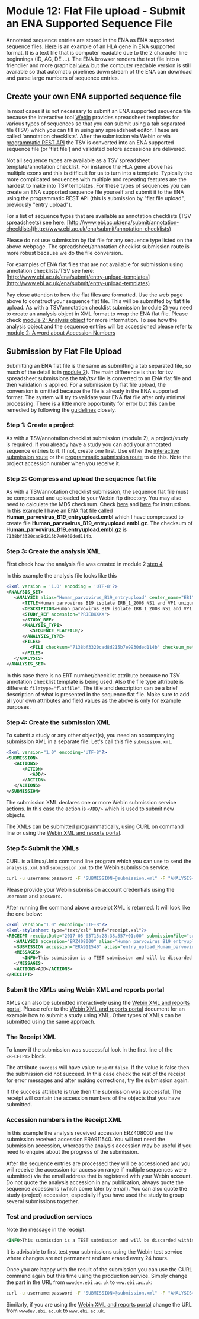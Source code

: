 # Module 12: Flat File upload - Submit an ENA Supported Sequence File

Annotated sequence entries are stored in the ENA as ENA supported sequence files. [Here](http://www.ebi.ac.uk/ena/data/view/KU963029&display=text) is an example of an HLA gene in ENA supported format. It is a text file that is computer readable due to the 2 character line beginnings (ID, AC, DE ...). The ENA browser renders the text file into a friendlier and more graphical [view](http://www.ebi.ac.uk/ena/data/view/KU963029) but the computer readable version is still available so that automatic pipelines down stream of the ENA can download and parse large numbers of sequence entries.

## Create your own ENA supported sequence file

In most cases it is not necessary to submit an ENA supported sequence file because the interactive tool [Webin](https://www.ebi.ac.uk/ena/submit/sra/#home) provides spreadsheet templates for various types of sequences so that you can submit using a tab separated file (TSV) which you can fill in using any spreadsheet editor. These are called 'annotation checklists'. After the submission via Webin or via <a href="./prog_04.html">programmatic REST API</a> the TSV is converted into an ENA supported sequence file (or 'flat file') and validated before accessions are delivered. 

Not all sequence types are available as a TSV spreadsheet template/annotation checklist. For instance the HLA gene above has multiple exons and this is difficult for us to turn into a template. Typically the more complicated sequences with multiple and repeating features are the hardest to make into TSV templates. For these types of sequences you can create an ENA supported sequence file yourself and submit it to the ENA using the programmatic REST API (this is submission by "flat file upload", previously "entry upload").

For a list of sequence types that are available as annotation checklists (TSV spreadsheets) see here:
[http://www.ebi.ac.uk/ena/submit/annotation-checklists](http://www.ebi.ac.uk/ena/submit/annotation-checklists)

Please do not use submission by flat file for any sequence type listed on the above webpage. The spreadsheet/annotation checklist submission route is more robust because we do the file conversion.

For examples of ENA flat files that are not available for submission using annotation checklists/TSV see here:
[http://www.ebi.ac.uk/ena/submit/entry-upload-templates](http://www.ebi.ac.uk/ena/submit/entry-upload-templates) 

Pay close attention to how the flat files are formatted. Use the web page above to construct your sequence flat file. This will be submitted by flat file upload. As with a TSV/annotation checklist submission (module 2) you need to create an analysis object in XML format to wrap the ENA flat file. Please check <a href="./prog_04.html#the-analysis-object">module 2: Analysis object</a> for more information.  To see how the analysis object and the sequence entries will be accessioned please refer to <a href="./prog_04.html#a-word-about-accession-numbers">module 2: A word about Accession Numbers</a>


## Submission by Flat File Upload

Submitting an ENA flat file is the same as submitting a tab separated file, so much of the detail is in <a href="./prog_04.html">module 2</a>). The main difference is that for tsv spreadsheet submissions the tab/tsv file is converted to an ENA flat file and then validation is applied. For a submission by flat file upload, the conversion is omitted because the file is already in the ENA supported format. The system will try to validate your ENA flat file after only minimal processing. There is a little more opportunity for error but this can be remedied by following the [guidelines](http://www.ebi.ac.uk/ena/submit/entry-upload-templates) closely.

### Step 1: Create a project

As with a TSV/annotation checklist submission (module 2), a project/study is required. If you already have a study you can add your annotated sequence entries to it. If not, create one first. Use either the <a href="./mod_02.html">interactive submission route</a> or the <a href="./prog_02.html">programmatic submission route</a> to do this. Note the project accession number when you receive it.

### Step 2: Compress and upload the sequence flat file

As with a TSV/annotation checklist submission, the sequence flat file must be compressed and uploaded to your Webin ftp directory. You may also need to calculate the MD5 checksum. Check <a href="./prog_04.html#step-3-upload-the-tsv-file-to-your-ftp-directory">here</a> and <a href="./file_prep.html">here</a> for instructions.
In this example I have an ENA flat file called **Human_parvovirus_B19_entryupload.embl** which I have compressed to create file **Human_parvovirus_B19_entryupload.embl.gz**. The checksum of **Human_parvovirus_B19_entryupload.embl.gz** is `7138bf3320cad8d215b7e9930ded114b`.

### Step 3: Create the analysis XML

First check how the analysis file was created in module 2 <a href="./prog_04.html#step-4-prepare-the-analysis-xml-file">step 4</a>

In this example the analysis file looks like this

```xml
<?xml version = '1.0' encoding = 'UTF-8'?>
<ANALYSIS_SET>
   <ANALYSIS alias="Human_parvovirus_B19_entryupload" center_name="EBI">
      <TITLE>Human parvovirus B19 isolate IRB_1_2008 NS1 and VP1 unique region genes, partial cds</TITLE>
      <DESCRIPTION>Human parvovirus B19 isolate IRB_1_2008 NS1 and VP1 unique region genes, partial cds</DESCRIPTION>
      <STUDY_REF accession="PRJEBXXXX">
      </STUDY_REF>
      <ANALYSIS_TYPE>
         <SEQUENCE_FLATFILE/>
      </ANALYSIS_TYPE>
      <FILES>
         <FILE checksum="7138bf3320cad8d215b7e9930ded114b" checksum_method="MD5" filename="Human_parvovirus_B19_entryupload.embl.gz" filetype="flatfile"/>
      </FILES>
   </ANALYSIS>
</ANALYSIS_SET>
```

In this case there is no ERT number/checklist attribute because no TSV annotation checklist template is being used. Also the file type attribute is different: `filetype="flatfile"`. The title and description can be a brief description of what is presented in the sequence flat file. Make sure to add all your own attributes and field values as the above is only for example purposes.

### Step 4: Create the submission XML

To submit a study or any other object(s), you need an accompanying submission XML in a separate file. 
Let's call this file `submission.xml`. 

```xml
<?xml version="1.0" encoding="UTF-8"?>
<SUBMISSION>
   <ACTIONS>
      <ACTION>
         <ADD/>
      </ACTION>
   </ACTIONS>
</SUBMISSION>
```

The submission XML declares one or more Webin submission service actions. 
In this case the action is `<ADD/>` which is used to submit new objects. 

The XMLs can be submitted programmatically, using CURL on command line or 
using the [Webin XML and reports portal](prog_11.html).

### Step 5: Submit the XMLs

CURL is a Linux/Unix command line program which you can use to send the `analysis.xml` and `submission.xml`
to the Webin submission service.

```bash
curl -u username:password -F "SUBMISSION=@submission.xml" -F "ANALYSIS=@analysis.xml" "https://wwwdev.ebi.ac.uk/ena/submit/drop-box/submit/"
```

Please provide your Webin submission account credentials using the `username` and `password`.

After running the command above a receipt XML is returned. It will look like the one below:

```xml
<?xml version="1.0" encoding="UTF-8"?>
<?xml-stylesheet type="text/xsl" href="receipt.xsl"?>
<RECEIPT receiptDate="2017-05-05T15:28:38.557+01:00" submissionFile="submission.xml" success="true">
   <ANALYSIS accession="ERZ408000" alias="Human_parvovirus_B19_entryupload" status="PRIVATE" />
   <SUBMISSION accession="ERA911540" alias="entry_upload_Human_parvovirus_B19" />
   <MESSAGES>
      <INFO>This submission is a TEST submission and will be discarded within 24 hours</INFO>
   </MESSAGES>
   <ACTIONS>ADD</ACTIONS>
</RECEIPT>
```

### Submit the XMLs using Webin XML and reports portal

XMLs can also be submitted interactively using the [Webin XML and reports portal](prog_11.html).
Please refer to the [Webin XML and reports portal](prog_11.html) document for an example how
to submit a study using XML. Other types of XMLs can be submitted using the same approach. 

### The Receipt XML

To know if the submission was successful look in the first line of the `<RECEIPT>` block. 

The attribute `success` will have value `true` or `false`. If the value 
is false then the submission did not succeed. In this case check the rest of 
the receipt for error messages and after making corrections, try the submission again. 

If the success attribute is true then the submission was successful. The receipt will 
contain the accession numbers of the objects that you have submitted.

### Accession numbers in the Receipt XML

In this example the analysis received accession ERZ408000 and the submission received accession ERA911540. 
You will not need the submission accession, whereas the analysis accession may be useful if you need to 
enquire about the progress of the submission. 

After the sequence entries are processed they will be accessioned and you will receive the accession 
(or accession range if multiple sequences were submitted) via the email address that is registered 
with your Webin account. Do not quote the analysis accession in any publication, always quote the 
sequence accessions (which come later by email). You can also quote the study (project) accession,
especially if you have used the study to group several submissions together.

### Test and production services

Note the message in the receipt:
```xml
<INFO>This submission is a TEST submission and will be discarded within 24 hours</INFO>
```

It is advisable to first test your submissions using the Webin test service where changes are not permanent 
and are erased every 24 hours. 

Once you are happy with the result of the submission you can use the CURL command again 
but this time using the production service. Simply change the part in the URL from `wwwdev.ebi.ac.uk` to 
`www.ebi.ac.uk`:

```bash
curl -u username:password -F "SUBMISSION=@submission.xml" -F "ANALYSIS=@analysis.xml" "https://www.ebi.ac.uk/ena/submit/drop-box/submit/"
```

Similarly, if you are using the [Webin XML and reports portal](prog_11.html) change the URL from 
`wwwdev.ebi.ac.uk` to `www.ebi.ac.uk`.



